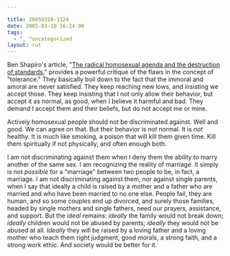 ```yaml
---

title: 20050310-1124
date: 2005-03-10 16:24:00
tags:
  - ", "uncategorized
layout: rut
---
```


<p> Ben Shapiro's article, "<a href="http://www.townhall.com/columnists/benshapiro/bs20050309.shtml">The
radical homosexual agenda and the destruction of standards</a>,"
provides a powerful critique of the flaws in the concept of
"tolerance."  They basically boil down to the fact that the
immoral and amoral are never satisfied.  They keep reaching new
lows, and insisting we accept those.  They keep insisting that I
not only allow their behavior, but accept it as normal, as good,
when I believe it harmful and bad.  They demand I accept them and
their beliefs, but do not accept me or mine.</p>

<p>Actively homosexual people should not be discriminated against.
Well and good.  We can agree on that.  But their behavior is
<em>not</em> normal.  It is <em>not</em> healthy.  It is much
like smoking, a poison that will kill them given time.  Kill them
spiritually if not physically, and often enough both.</p>

<p>I am not discriminating against them when I deny them the
ability to marry another of the same sex.  I am recognizing the
reality of marriage.  It simply is not <em>possible</em> for a
"marriage" between two people to be, in fact, a marriage.  I am
not discriminating against them, nor against single parents, when I
say that ideally a child is raised by a mother and a father who are
married and who have been married to no one else.  People fail, they
are human, and so some couples end up divorced, and surely those
families, headed by single mothers and single fathers, need our
prayers, assistance, and support.  But the <em>ideal</em> remains:
<em>ideally</em> the family would not break down; <em>ideally</em>
children would not be abused by parents; <em>ideally</em> they would
not be abused at all.  <em>Ideally</em> they will be raised by a
loving father and a loving mother who teach them right judgment,
good morals, a strong faith, and a strong work ethic.  And society
would be better for it.</p>

